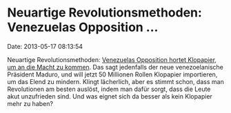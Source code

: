 Neuartige Revolutionsmethoden: Venezuelas Opposition \...
=========================================================

Date: 2013-05-17 08:13:54

Neuartige Revolutionsmethoden: [Venezuelas Opposition hortet Klopapier,
um an die Macht zu kommen](http://www.faz.net/-gum-79510). Das sagt
jedenfalls der neue venezoelanische Präsident Maduro, und will jetzt 50
Millionen Rollen Klopapier importieren, um das Elend zu mindern. Klingt
lächerlich, aber es stimmt schon, dass man Revolutionen am besten
auslöst, indem man dafür sorgt, dass die Leute akut unzufrieden sind.
Und was eignet sich da besser als kein Klopapier mehr zu haben?
